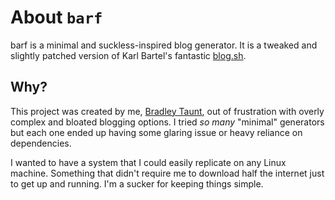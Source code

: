 # About `barf`

barf is a minimal and suckless-inspired blog generator. It is a tweaked and slightly patched version of Karl Bartel's fantastic [blog.sh](https://github.com/karlb/karl.berlin).

## Why?

This project was created by me, [Bradley Taunt](https://btxx.org), out of frustration with overly complex and bloated blogging options. I tried *so many* "minimal" generators but each one ended up having some glaring issue or heavy reliance on dependencies. 

I wanted to have a system that I could easily replicate on any Linux machine. Something that didn't require me to download half the internet just to get up and running. I'm a sucker for keeping things simple.
